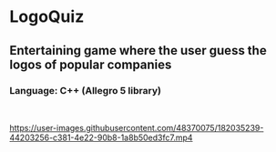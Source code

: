 # **LogoQuiz**
## Entertaining game where the user guess the logos of popular companies
### Language: C++ (Allegro 5 library)

&nbsp;

https://user-images.githubusercontent.com/48370075/182035239-44203256-c381-4e22-90b8-1a8b50ed3fc7.mp4

